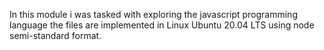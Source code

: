 In this module i was tasked with exploring the javascript programming language
the files are implemented in Linux Ubuntu 20.04 LTS using node semi-standard
format.
